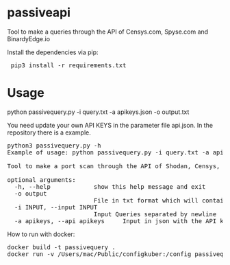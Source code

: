 # passiveapi
Tool to make a queries through the API of Censys.com, Spyse.com and BinardyEdge.io

Install the dependencies via pip:

<pre> pip3 install -r requirements.txt </pre>
  
# Usage
 
python passivequery.py -i query.txt -a apikeys.json -o output.txt 
  
You need update your own API KEYS in the parameter file api.json. In the repository there is a example.
 
<pre>
python3 passivequery.py -h
Example of usage: python passivequery.py -i query.txt -a apikeys.json -o output.txt 

Tool to make a port scan through the API of Shodan, Censys, Onyphe and Binardy Edge

optional arguments:
  -h, --help            show this help message and exit
  -o output
                        File in txt format which will contain the ips corresponding to query
  -i INPUT, --input INPUT
                        Input Queries separated by newline
  -a apikeys, --api apikeys     Input in json with the API key of the services. Please, read the example file
</pre>

How to run with docker:
<pre>
docker build -t passivequery .
docker run -v /Users/mac/Public/configkuber:/config passivequery python3 passivequery.py -i /config/queries.txt -o /config/out.txt -a /config/ipscanapikeys.json
</pre>
